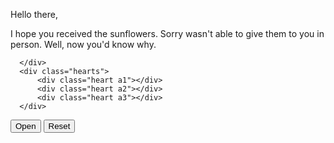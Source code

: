 
<html>
  <head>
    <meta charset="UTF-8">
    <meta name="viewport" content="width=device-width, initial-scale=1.0">
    <title>
        You're my sunflower
    </title>
    <link rel="stylesheet" href="her.css">
    <script src="https://code.jquery.com/jquery-3.6.0.min.js"></script>
    <script src="her.js" defer></script>
  </head>
  <body>
<div class="envelope-wrapper">
  <div id="envelope" class="close">
      <div class="front flap"></div>
      <div class="front pocket"></div>
      <div class="letter">
          <div class="words line1">
            <p stlyle="margin-bottom: 0">
              Hello there,           
            </p>
            <p style="padding-top: 0; margin: 0;">
              I hope you received the sunflowers. 
              Sorry wasn't able to give them to you in person.
              Well, now you'd know why.
            </p>
          </div>

      </div>
      <div class="hearts">
          <div class="heart a1"></div>
          <div class="heart a2"></div>
          <div class="heart a3"></div>
      </div>
  </div>
</div>
<div class="reset">
  <button id="open">Open</button>
  <button id="reset">Reset</button>
</div>
</body>
</html>
